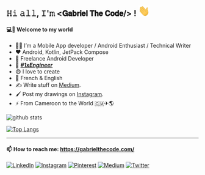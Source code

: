 <h2>𝙷𝚒 𝚊𝚕𝚕, 𝙸'𝚖 <𝗚𝗮𝗯𝗿𝗶𝗲𝗹 𝗧𝗵𝗲 𝗖𝗼𝗱𝗲/> ! <img src="https://github.com/gabriel-TheCode/gabriel-TheCode/blob/master/gifs/Hi.gif" width="30px"></h2>


#### 💻💫 Welcome to my world

- 👨‍💻 I’m a Mobile App developer / Android Enthusiast / Technical Writer
- ❤️ Android, Kotlin, JetPack Compose
- 🔭 Freelance Android Developer
- 👯 [***#1xEngineer***](https://1x.engineer/)
- 😄 I love to create
- 💬 French & English
- ✍️ Write stuff on [Medium](https://medium.com/@gabriel_theCode). 
- 🖌️ Post my drawings on [Instagram](https://www.instagram.com/pencil_mood).
- ⚡ From Cameroon to the World 🇨🇲✈🌎

![github stats](https://github-readme-stats.vercel.app/api?username=gabriel-thecode&show_icons=true&bg_color=30,000046,1CB5E0&title_color=fff&text_color=fff)

[![Top Langs](https://github-readme-stats.vercel.app/api/top-langs/?username=gabriel-thecode&bg_color=30,000046,1CB5E0&title_color=fff&text_color=fff)](https://github.com/anuraghazra/github-readme-stats)

---

#### 📫 How to reach me: https://gabrielthecode.com/

<a href="https://www.linkedin.com/in/tekombo-gabriel/" target="_blank"><img src="https://img.shields.io/badge/LinkedIn-%230077B5.svg?&style=flat-square&logo=linkedin&logoColor=white" alt="LinkedIn"></a>
<a href="https://www.instagram.com/gabriel__the__code" target="_blank"><img src="https://img.shields.io/badge/Instagram-%23E4405F.svg?&style=flat-square&logo=instagram&logoColor=white" alt="Instagram"></a>
<a href="https://www.pinterest.com/gabriel_thecode/" target="_blank"><img src="https://img.shields.io/badge/Pinterest-%23BD081C.svg?&style=flat-square&logo=pinterest&logoColor=white" alt="Pinterest"></a>
<a href="https://medium.com/@gabriel_theCode" target="_blank"><img src="https://img.shields.io/badge/Medium-%230A0A0A.svg?&style=flat-square&logo=medium&logoColor=white" alt="Medium"></a>
<a href="https://twitter.com/gabriel_theCode" target="_blank"><img src="https://img.shields.io/badge/Twitter-%231DA1F2.svg?&style=flat-square&logo=twitter&logoColor=white" alt="Twitter"></a>

